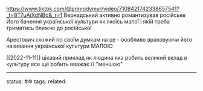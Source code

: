 
https://www.tiktok.com/@primodymyr/video/7108421742338657541?_t=8T7uAiXdNBd&_r=1
Вернадський активно романтизував російське
Його бачення української культури як якоїсь малої і якій треба триматись ближче до російської

Арестович схожий по своїм думкам на це - особливо враховуючи його називання української культури МАЛОЮ


[[2022-11-11]] цікавий приклад як людина яка робить великий вклад в культуру все ще робить вважає її "меншою"

---
status: #⚙️ 
tags: 
related: 
